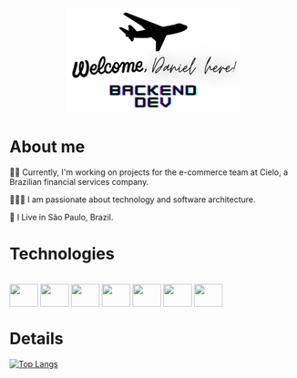 <p align="center"><img width="60%" alt="Welcome, Daniel here! Backend Dev" src="images/github-readme-intro.png" /></p>

# **About me**
💙💼 Currently, I'm working on projects for the e-commerce team at Cielo, a Brazilian financial services company.

🧑🏻‍💻 I am passionate about technology and software architecture.

📍 I Live in São Paulo, Brazil.

# **Technologies**
<div style="display: inline_block"><br>
	<img align="center" height="40" width="50" src="https://cdn.jsdelivr.net/gh/devicons/devicon/icons/azure/azure-original.svg" />
	<img align="center" height="40" width="50" src="https://cdn.jsdelivr.net/gh/devicons/devicon/icons/csharp/csharp-original.svg" />
	<img align="center" height="40" width="50" src="https://cdn.jsdelivr.net/gh/devicons/devicon/icons/dot-net/dot-net-plain.svg" />
	<img align="center" height="40" width="50" src="https://cdn.jsdelivr.net/gh/devicons/devicon/icons/javascript/javascript-original.svg" />
	<img align="center" height="40" width="50" src="https://cdn.jsdelivr.net/gh/devicons/devicon/icons/redis/redis-original.svg" />
  <img align="center" height="40" width="50" src="https://cdn.jsdelivr.net/gh/devicons/devicon/icons/docker/docker-original.svg" />
	<img align="center" height="40" width="50" src="https://cdn.jsdelivr.net/gh/devicons/devicon/icons/microsoftsqlserver/microsoftsqlserver-plain.svg" />
</div>

# **Details**
[![Top Langs](https://github-readme-stats.vercel.app/api/top-langs/?username=devdanielcs&layout=compact)](https://github.com/devdanielcs/github-readme-stats)
